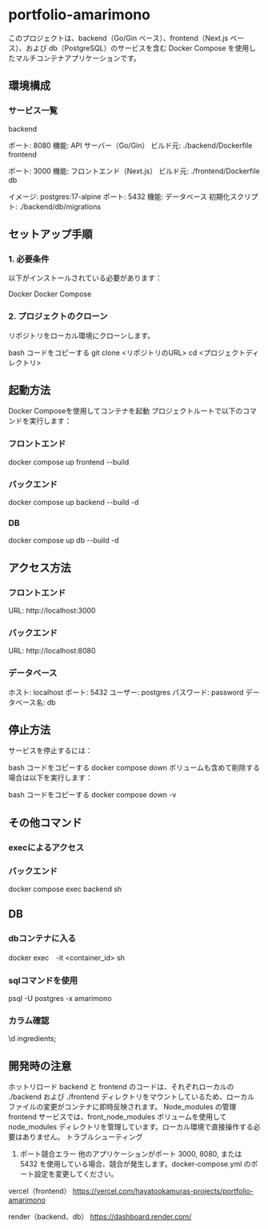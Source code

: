 # portfolio-amarimono

このプロジェクトは、backend（Go/Gin ベース）、frontend（Next.js ベース）、および db（PostgreSQL）のサービスを含む Docker Compose を使用したマルチコンテナアプリケーションです。

## 環境構成
### サービス一覧
backend

ポート: 8080
機能: API サーバー（Go/Gin）
ビルド元: ./backend/Dockerfile
frontend

ポート: 3000
機能: フロントエンド（Next.js）
ビルド元: ./frontend/Dockerfile
db

イメージ: postgres:17-alpine
ポート: 5432
機能: データベース
初期化スクリプト: ./backend/db/migrations


## セットアップ手順
### 1. 必要条件
以下がインストールされている必要があります：

Docker
Docker Compose
### 2. プロジェクトのクローン
リポジトリをローカル環境にクローンします。

bash
コードをコピーする
git clone <リポジトリのURL>
cd <プロジェクトディレクトリ>

## 起動方法
Docker Composeを使用してコンテナを起動 プロジェクトルートで以下のコマンドを実行します：

### フロントエンド
docker compose up frontend --build

### バックエンド
docker compose up backend --build -d

### DB
docker compose up db --build -d

## アクセス方法
### フロントエンド
URL: http://localhost:3000
### バックエンド
URL: http://localhost:8080
### データベース
ホスト: localhost
ポート: 5432
ユーザー: postgres
パスワード: password
データベース名: db
## 停止方法
サービスを停止するには：

bash
コードをコピーする
docker compose down
ボリュームも含めて削除する場合は以下を実行します：

bash
コードをコピーする
docker compose down -v

## その他コマンド

### execによるアクセス
### バックエンド
docker compose exec backend sh

## DB
### dbコンテナに入る
docker exec　-it <container_id> sh

### sqlコマンドを使用
psql -U postgres -x amarimono

### カラム確認
\d ingredients;

## 開発時の注意
ホットリロード
backend と frontend のコードは、それぞれローカルの ./backend および ./frontend ディレクトリをマウントしているため、ローカルファイルの変更がコンテナに即時反映されます。
Node_modules の管理
frontend サービスでは、front_node_modules ボリュームを使用して node_modules ディレクトリを管理しています。ローカル環境で直接操作する必要はありません。
トラブルシューティング
1. ポート競合エラー
他のアプリケーションがポート 3000, 8080, または 5432 を使用している場合、競合が発生します。docker-compose.yml のポート設定を変更してください。


vercel（frontend）
https://vercel.com/hayatookamuras-projects/portfolio-amarimono

render（backend、db）
https://dashboard.render.com/
